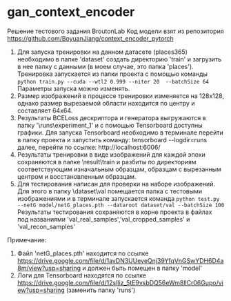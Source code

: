 # gan_context_encoder
Решение тестового задания BroutonLab
Код модели взят из репозитория https://github.com/BoyuanJiang/context_encoder_pytorch

1. Для запуска тренировки на данном датасете (places365) необходимо в папке 'dataset' создать директорию 'train' и загрузить в нее папку с данными (в моем случае, это папка 'places'). Тренировка запускается из папки проекта с помощью команды 
 `python train.py --cuda --wtl2 0.999 --niter 20  --batchSize 64 `
 Параметры запуска можно изменять. 
2. Размер изображений в процессе тренировки изменяется на 128х128, однако размер вырезаемой области находится по центру и составляет 64х64.
3. Результаты BCELoss дескриптора и генератора выгружаются в папку '\runs\experiment_1' и с помощью Tensorboard доступны графики. Для запуска Tensorboard необходимо в терминале перейти в папку проекта и запустить команду: tensorboard --logdir=runs далее, перейти по ссылке: http://localhost:6006/
4. Результаты тренировки в виде изображений для каждой эпохи сохраняются в папке \result\train и разбиты по директориям соответствующим изначальным образцам, образцам с вырезанным центром и восстановленным образцам.
5. Для тестирования написан для проверки на наборе изображений. Для этого в папку \dataset\val помещается папка с тестовыми изображениями и в терминале запускается команда 
  `python test.py --netG model/netG_places.pth --dataroot dataset/val --batchSize 100`
  Результаты  тестирования сохраняются в корне проекта в файлах под названиями 'val_real_samples','val_cropped_samples' и 'val_recon_samples'

Примечание: 
1. Файл 'netG_places.pth' находится по ссылке https://drive.google.com/file/d/1avDN3UUeyeQnj39YfqVnGSwYDH6D4a8m/view?usp=sharing и должен быть помещен в папку 'model' 
2. Логи для Tensorboard находятся по ссылке https://drive.google.com/file/d/12slIiz_5tE9vsbDQ56eWm8llCr06Gupo/view?usp=sharing (заменить папку 'runs') 
